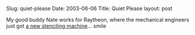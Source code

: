 Slug: quiet-please
Date: 2003-06-06
Title: Quiet Please
layout: post

My good buddy Nate works for Raytheon, where the mechanical engineers just got <a href="http://www.nullgel.com/_temp/DSC00357.JPG">a new stenciling machine</a>... smile
